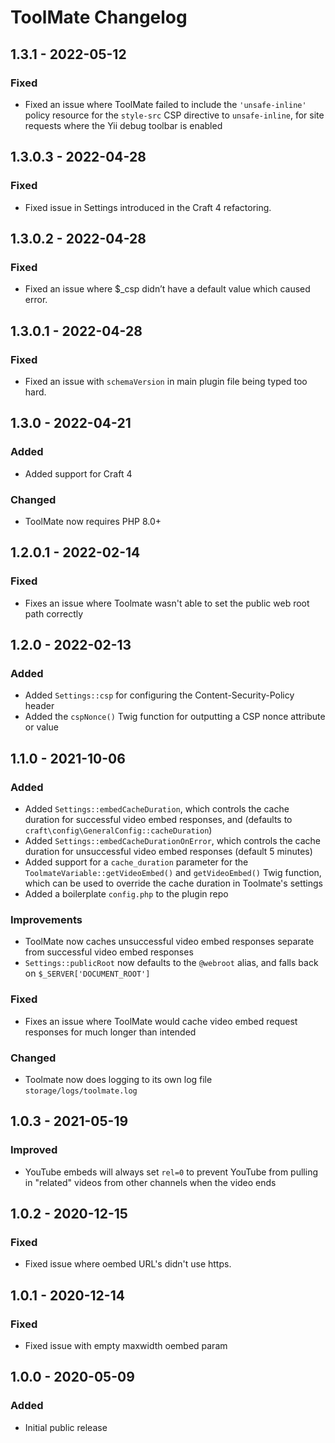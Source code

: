 # ToolMate Changelog

## 1.3.1 - 2022-05-12
### Fixed
- Fixed an issue where ToolMate failed to include the `'unsafe-inline'` policy resource for the `style-src` CSP directive to `unsafe-inline`, for site requests where the Yii debug toolbar is enabled  

## 1.3.0.3 - 2022-04-28
### Fixed
- Fixed issue in Settings introduced in the Craft 4 refactoring.

## 1.3.0.2 - 2022-04-28
### Fixed
- Fixed an issue where $_csp didn’t have a default value which caused error.

## 1.3.0.1 - 2022-04-28
### Fixed
- Fixed an issue with `schemaVersion` in main plugin file being typed too hard.

## 1.3.0 - 2022-04-21
### Added
- Added support for Craft 4

### Changed
- ToolMate now requires PHP 8.0+

## 1.2.0.1 - 2022-02-14
### Fixed
- Fixes an issue where Toolmate wasn't able to set the public web root path correctly

## 1.2.0 - 2022-02-13
### Added
- Added `Settings::csp` for configuring the Content-Security-Policy header
- Added the `cspNonce()` Twig function for outputting a CSP nonce attribute or value

## 1.1.0 - 2021-10-06

### Added  
- Added `Settings::embedCacheDuration`, which controls the cache duration for successful video embed responses, and (defaults to `craft\config\GeneralConfig::cacheDuration`)  
- Added `Settings::embedCacheDurationOnError`, which controls the cache duration for unsuccessful video embed responses (default 5 minutes)    
- Added support for a `cache_duration` parameter for the `ToolmateVariable::getVideoEmbed()` and `getVideoEmbed()` Twig function, which can be used to override the cache duration in Toolmate's settings  
- Added a boilerplate `config.php` to the plugin repo

### Improvements
- ToolMate now caches unsuccessful video embed responses separate from successful video embed responses    
- `Settings::publicRoot` now defaults to the `@webroot` alias, and falls back on `$_SERVER['DOCUMENT_ROOT']`   

### Fixed
- Fixes an issue where ToolMate would cache video embed request responses for much longer than intended   

### Changed
- Toolmate now does logging to its own log file `storage/logs/toolmate.log`

## 1.0.3 - 2021-05-19
### Improved  
- YouTube embeds will always set `rel=0` to prevent YouTube from pulling in "related" videos from other channels when the video ends  

## 1.0.2 - 2020-12-15
### Fixed
- Fixed issue where oembed URL's didn't use https. 

## 1.0.1 - 2020-12-14
### Fixed
- Fixed issue with empty maxwidth oembed param

## 1.0.0 - 2020-05-09

### Added
- Initial public release
